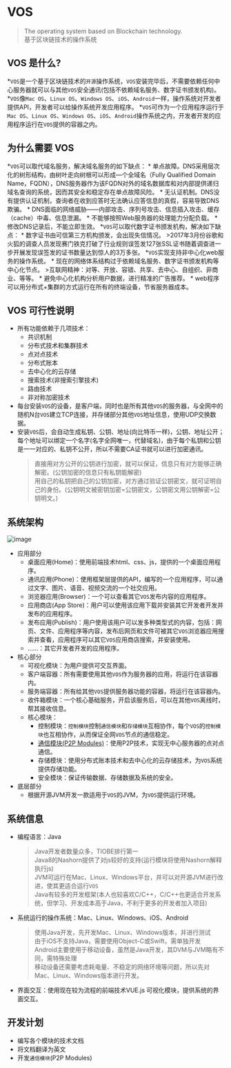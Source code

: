 # VOS
>The operating system based on Blockchain technology.<br>
基于区块链技术的操作系统


## VOS 是什么?
*`VOS`是一个基于区块链技术的`开源`操作系统，`VOS`安装完毕后，不需要依赖任何中心服务器就可以与其他`VOS`安全通讯(包括不依赖域名服务、数字证书颁发机构)。
*`VOS`像`Mac OS`、`Linux OS`、`Windows OS`、`iOS`、`Android`一样，操作系统对开发者提供API，开发者可以给操作系统开发应用程序。
*`VOS`可作为一个应用程序运行于`Mac OS`、`Linux OS`、`Windows OS`、`iOS`、`Android`操作系统之内，开发者开发的应用程序运行在`VOS`提供的容器之内。

## 为什么需要 VOS
*`VOS`可以取代域名服务，解决域名服务的如下缺点：
    * 单点故障。DNS采用层次化的树形结构，由树叶走向树根可以形成—个全域名（Fully Qualified Domain Name，FQDN），DNS服务器作为该FQDN对外的域名数据库和对内部提供递归域名查询的系统，因而其安全和稳定存在单点故障风险。
    * 无认证机制。DNS没有提供认证机制，查询者在收到应答时无法确认应答信息的真假，容易导致DNS欺骗。
    * DNS面临的网络威胁——内部攻击、序列号攻击、信息插入攻击、缓存（cache）中毒、信息泄漏。
    * 不能够按照Web服务器的处理能力分配负载。
    * 修改DNS记录后，不能立即生效。
*`VOS`可以取代数字证书颁发机构，解决如下缺点：
    * 数字证书由可信第三方机构颁发，会出现失信情况。
        >2017年3月份谷歌和火狐的调查人员发现赛门铁克打破了行业规则误签发127张SSL证书随着调查进一步开展发现误签发的证书数量达到惊人的3万多张。
*`VOS`实现支持非中心化web服务的操作系统。
    * 现在的网络体系结构过于依赖域名服务、数字证书颁发机构等中心化节点。
        >互联网精神：对等、开放、容错、共享、去中心、自组织、非商业、等等。
    * 避免中心化机构分析用户数据，进行精准的广告推荐。
    * web程序可以用分布式+集群的方式运行在所有的终端设备，节省服务器成本。
## VOS 可行性说明
* 所有功能依赖于几项技术：
    * 共识机制
    * 分布式技术和集群技术
    * 点对点技术
    * 分布式账本
    * 去中心化的云存储
    * 搜索技术(非搜索引擎技术)
    * 路由技术
    * 非对称加密技术
* 每台安装`VOS`的设备，是客户端，同时也是所有其他`VOS`的服务器，与全网中的随机N台`VOS`建立TCP连接，并存储部分其他`VOS`地址信息，使用UDP交换数据。
* 安装`VOS`后，会自动生成私钥、公钥、地址(向比特币一样)，公钥、地址公开；每个地址可以绑定一个名字(名字全网唯一，代替域名)，由于每个私钥和公钥是一一对应的、私钥不公开，所以不需要CA证书就可以进行加密通讯。
    >直接用对方公开的公钥进行加密，就可以保证，信息只有对方能够正确解密。(公钥加密的信息只有私钥能解密)<br/>
    用自己的私钥把自己的公钥加密，对方通过验证公钥密文，就可证明自己的身份。(公钥明文被密钥加密=公钥密文，公钥密文用公钥解密=公钥明文。)
## 系统架构
![image](https://raw.githubusercontent.com/freemanpeng/VOS/master/VOS.jpg)
* 应用部分
    * 桌面应用(Home)：使用前端技术html、css、js，提供的一个桌面应用程序。
    * 通讯应用(Phone)：使用框架层提供的API，编写的一个应用程序，可以通过文字、图片、语音、视频交流的一个社交应用。
    * 浏览器应用(Browser)：一个可以查看其它`VOS`发布内容的应用程序。
    * 应用商店(App Store)：用户可以使用该应用下载并安装其它开发者开发并发布的应用程序。
    * 发布应用(Publish)：用户使用该用户可以发多种类型式的内容，包括：网页、文件、应用程序等内容，发布后网页和文件可被其它`VOS`浏览器应用搜索并查看，应用程序可以其它`VOS`应用商店搜索，并安装使用。
    * ……：其它开发者开发的应用程序。
* 核心部分
    * 可视化模块：为用户提供可交互界面。
    * 客户端容器：所有需要使用其他`VOS`作为服务器的应用，将运行在该容器内。
    * 服务端容器：所有给其他`VOS`提供服务器功能的容器，将运行在该容器内。
    * 收件箱模块：一个核心基础服务，开启该服务后，可以在其他`VOS`离线时，帮其接收信息。
    * 核心模块：
        * 控制模块：`控制模块`控制`通信模块`和`存储模块`互相协作，每个`VOS`的`控制模块`也互相协作，从而保证全网`VOS`节点的通信稳定。
        * [通信模块(P2P Modules)](https://github.com/freemanpeng/VOS/blob/master/TechnicalDocument(zh-CN)/P2PModules(zh-CN).md)：使用P2P技术，实现无中心服务器的点对点通信。
        * 存储模块：使用分布式账本技术和去中心化的云存储技术，为`VOS`系统提供存储功能。
        * 安全模块：保证传输数据、存储数据及系统的安全。
* 底层部分
    * 根据开源JVM开发一款适用于`VOS`的JVM，为`VOS`提供运行环境。
## 系统信息
* 编程语言：Java
    > Java开发者数量众多，TIOBE排行第一</br>
    Java8的Nashorn提供了对js较好的支持(运行模块将使用Nashorn解释执行js)</br>
    JVM可运行在Mac、Linux、Windows平台，并可以对开源JVM进行改进，使其更适合运行`VOS`</br>
    Java有较多的开发框架(本人也较喜欢C/C++，C/C++也更适合开发系统，但学习、开发成本高于Java，不利于更多的开发者加入项目)</br>
* 系统运行的操作系统：Mac、Linux、Windows、iOS、Android
    > 使用Java开发，先开发Mac、Linux、Windows版本，并进行测试</br>
    由于iOS不支持Java，需要使用Object-C或Swift，需单独开发</br>
    Android主要使用于移动设备，虽然是Java开发，其DVM与JVM略有不同，需特殊处理</br>
    移动设备还需要考虑耗电量、不稳定的网络环境等问题，所以先对Mac、Linux、Windows版本进行开发。
* 界面交互：使用现在较为流程的前端技术VUE.js
    可视化模块，提供系统的界面交互。

## 开发计划
* 编写各个模块的技术文档
* 将文档翻译为英文
* 开发`通信模块`(P2P Modules)